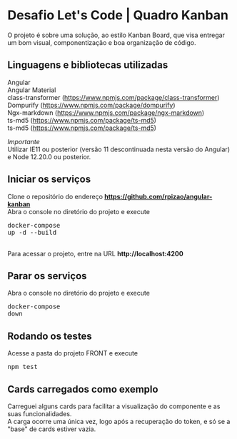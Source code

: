 # Desafio Let's Code | Quadro Kanban 
O projeto é sobre uma solução, ao estilo Kanban Board, que visa entregar um bom visual, componentização e boa organização de código.

## Linguagens e bibliotecas utilizadas
Angular
<br>Angular Material
<br>class-transformer (https://www.npmjs.com/package/class-transformer)
<br>Dompurify (https://www.npmjs.com/package/dompurify)
<br>Ngx-markdown (https://www.npmjs.com/package/ngx-markdown)
<br>ts-md5 (https://www.npmjs.com/package/ts-md5)
<br>ts-md5 (https://www.npmjs.com/package/ts-md5)

*Importante*
<br>Utilizar IE11 ou posterior (versão 11 descontinuada nesta versão do Angular) e Node 12.20.0 ou posterior.

## Iniciar os serviços
Clone o repositório do endereço **https://github.com/rpizao/angular-kanban**
<br>Abra o console no diretório do projeto e execute <pre>docker-compose up -d --build</pre>
<br>Para acessar o projeto, entre na URL **http://localhost:4200**

## Parar os serviços
Abra o console no diretório do projeto e execute <pre>docker-compose down</pre>

## Rodando os testes
Acesse a pasta do projeto FRONT e execute <pre>npm test</pre>

## Cards carregados como exemplo
Carreguei alguns cards para facilitar a visualização do componente e as suas funcionalidades.
<br> A carga ocorre uma única vez, logo após a recuperação do token, e só se a "base" de cards estiver vazia.
